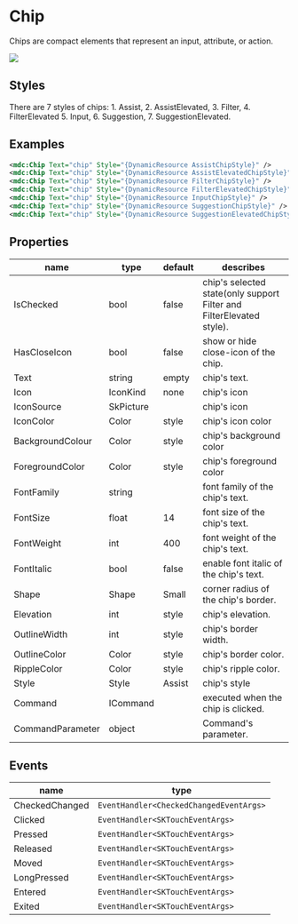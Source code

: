 # Chip

Chips are compact elements that represent an input, attribute, or action.

![](/assets/chips.png)



## Styles

There are 7 styles of chips: 1. Assist,  2. AssistElevated,  3. Filter,  4. FilterElevated 5. Input,  6. Suggestion,  7. SuggestionElevated.

## Examples

```xml
<mdc:Chip Text="chip" Style="{DynamicResource AssistChipStyle}" />
<mdc:Chip Text="chip" Style="{DynamicResource AssistElevatedChipStyle}" />
<mdc:Chip Text="chip" Style="{DynamicResource FilterChipStyle}" />
<mdc:Chip Text="chip" Style="{DynamicResource FilterElevatedChipStyle}" />
<mdc:Chip Text="chip" Style="{DynamicResource InputChipStyle}" />
<mdc:Chip Text="chip" Style="{DynamicResource SuggestionChipStyle}" />
<mdc:Chip Text="chip" Style="{DynamicResource SuggestionElevatedChipStyle}" />
```





## Properties

| name             | type      | default | describes                                                    |
| ---------------- | --------- | ------- | ------------------------------------------------------------ |
| IsChecked        | bool      | false   | chip's selected state(only support Filter and FilterElevated style). |
| HasCloseIcon     | bool      | false   | show or hide close-icon of the chip.                         |
| Text             | string    | empty   | chip's text.                                                 |
| Icon             | IconKind  | none    | chip's icon                                                  |
| IconSource       | SkPicture |         | chip's icon                                                  |
| IconColor        | Color     | style   | chip's icon color                                            |
| BackgroundColour | Color     | style   | chip's background color                                      |
| ForegroundColor  | Color     | style   | chip's foreground color                                      |
| FontFamily       | string    |         | font family of the chip's text.                              |
| FontSize         | float     | 14      | font size of the chip's text.                                |
| FontWeight       | int       | 400     | font weight of the chip's text.                              |
| FontItalic       | bool      | false   | enable font italic of the chip's text.                       |
| Shape            | Shape     | Small   | corner radius of the chip's border.                          |
| Elevation        | int       | style   | chip's elevation.                                            |
| OutlineWidth     | int       | style   | chip's border width.                                         |
| OutlineColor     | Color     | style   | chip's border color.                                         |
| RippleColor      | Color     | style   | chip's ripple color.                                         |
| Style            | Style     | Assist  | chip's style                                                 |
| Command          | ICommand  |         | executed when the chip is clicked.                           |
| CommandParameter | object    |         | Command's parameter.                                         |



## Events

| name           | type                                    |
| -------------- | --------------------------------------- |
| CheckedChanged | `EventHandler<CheckedChangedEventArgs>` |
| Clicked        | `EventHandler<SKTouchEventArgs>`        |
| Pressed        | `EventHandler<SKTouchEventArgs>`        |
| Released       | `EventHandler<SKTouchEventArgs>`        |
| Moved          | `EventHandler<SKTouchEventArgs>`        |
| LongPressed    | `EventHandler<SKTouchEventArgs>`        |
| Entered        | `EventHandler<SKTouchEventArgs>`        |
| Exited         | `EventHandler<SKTouchEventArgs>`        |


